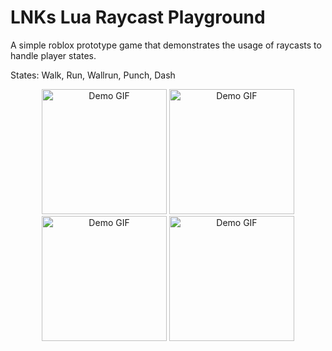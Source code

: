 # LNKs Lua Raycast Playground
 A simple roblox prototype game that demonstrates the usage of raycasts to handle player states.
 
 States: Walk, Run, Wallrun, Punch, Dash

<p align="middle">
 <img src="https://gyazo.com/032ca0a1a9cd089764ceced1f78ae8fd.gif" alt="Demo GIF" width="200"/>
 <img src="https://gyazo.com/6121e97298689624ddabd54f9f5651d9.gif" alt="Demo GIF" width="200"/>
 <img src="https://gyazo.com/563f83bd71a177f78b2c5c1435a28086.gif" alt="Demo GIF" width="200"/>
 <img src="https://gyazo.com/09c6c5734df44a5c99fa3124265ddf96.gif" alt="Demo GIF" width="200"/>
</p>
